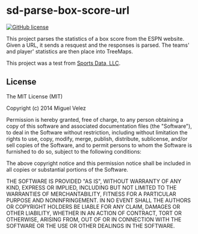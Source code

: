 sd-parse-box-score-url
===================

[![GitHub license](https://img.shields.io/badge/license-MIT-blue.svg)](https://raw.githubusercontent.com/miguelvelezmj25/sd-parse-box-score-url/master/LICENSE)

This project parses the statistics of a box score from the ESPN website. Given a URL, it sends a resquest and the responses is parsed. The teams' and player' statistics are then place into TreeMaps.

This project was a test from [Sports Data, LLC](http://www.sportsdatallc.com/).

## License

The MIT License (MIT)

Copyright (c) 2014 Miguel Velez

Permission is hereby granted, free of charge, to any person obtaining a copy
of this software and associated documentation files (the "Software"), to deal
in the Software without restriction, including without limitation the rights
to use, copy, modify, merge, publish, distribute, sublicense, and/or sell
copies of the Software, and to permit persons to whom the Software is
furnished to do so, subject to the following conditions:

The above copyright notice and this permission notice shall be included in all
copies or substantial portions of the Software.

THE SOFTWARE IS PROVIDED "AS IS", WITHOUT WARRANTY OF ANY KIND, EXPRESS OR
IMPLIED, INCLUDING BUT NOT LIMITED TO THE WARRANTIES OF MERCHANTABILITY,
FITNESS FOR A PARTICULAR PURPOSE AND NONINFRINGEMENT. IN NO EVENT SHALL THE
AUTHORS OR COPYRIGHT HOLDERS BE LIABLE FOR ANY CLAIM, DAMAGES OR OTHER
LIABILITY, WHETHER IN AN ACTION OF CONTRACT, TORT OR OTHERWISE, ARISING FROM,
OUT OF OR IN CONNECTION WITH THE SOFTWARE OR THE USE OR OTHER DEALINGS IN THE
SOFTWARE.
